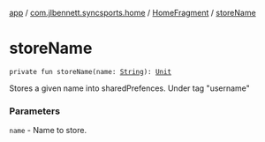 [app](../../index.md) / [com.jlbennett.syncsports.home](../index.md) / [HomeFragment](index.md) / [storeName](./store-name.md)

# storeName

`private fun storeName(name: `[`String`](https://kotlinlang.org/api/latest/jvm/stdlib/kotlin/-string/index.html)`): `[`Unit`](https://kotlinlang.org/api/latest/jvm/stdlib/kotlin/-unit/index.html)

Stores a given name into sharedPrefences. Under tag "username"

### Parameters

`name` - Name to store.